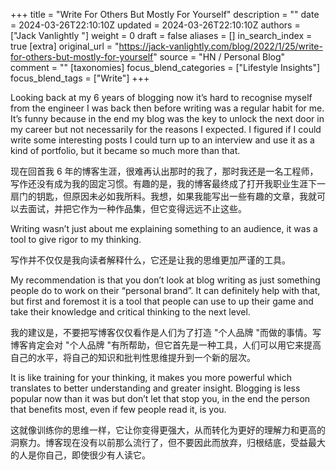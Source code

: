 +++
title = "Write For Others But Mostly For Yourself"
description = ""
date = 2024-03-26T22:10:10Z
updated = 2024-03-26T22:10:10Z
authors = ["Jack Vanlightly "]
weight = 0
draft = false
aliases = []
in_search_index = true
[extra]
original_url = "https://jack-vanlightly.com/blog/2022/1/25/write-for-others-but-mostly-for-yourself"
source = "HN / Personal Blog"
comment = ""
[taxonomies]
focus_blend_categories = ["Lifestyle Insights"]
focus_blend_tags = ["Write"]
+++

Looking back at my 6 years of blogging now it’s hard to recognise myself from the engineer I was back then before writing was a regular habit for me. It’s funny because in the end my blog was the key to unlock the next door in my career but not necessarily for the reasons I expected. I figured if I could write some interesting posts I could turn up to an interview and use it as a kind of portfolio, but it became so much more than that.

现在回首我 6 年的博客生涯，很难再认出那时的我了，那时我还是一名工程师，写作还没有成为我的固定习惯。有趣的是，我的博客最终成了打开我职业生涯下一扇门的钥匙，但原因未必如我所料。我想，如果我能写出一些有趣的文章，我就可以去面试，并把它作为一种作品集，但它变得远远不止这些。

Writing wasn’t just about me explaining something to an audience, it was a tool to give rigor to my thinking.

写作并不仅仅是我向读者解释什么，它还是让我的思维更加严谨的工具。

My recommendation is that you don’t look at blog writing as just something people do to work on their “personal brand”. It can definitely help with that, but first and foremost it is a tool that people can use to up their game and take their knowledge and critical thinking to the next level.

我的建议是，不要把写博客仅仅看作是人们为了打造 "个人品牌 "而做的事情。写博客肯定会对 "个人品牌 "有所帮助，但它首先是一种工具，人们可以用它来提高自己的水平，将自己的知识和批判性思维提升到一个新的层次。

It is like training for your thinking, it makes you more powerful which translates to better understanding and greater insight. Blogging is less popular now than it was but don’t let that stop you, in the end the person that benefits most, even if few people read it, is you.

这就像训练你的思维一样，它让你变得更强大，从而转化为更好的理解力和更高的洞察力。博客现在没有以前那么流行了，但不要因此而放弃，归根结底，受益最大的人是你自己，即使很少有人读它。
